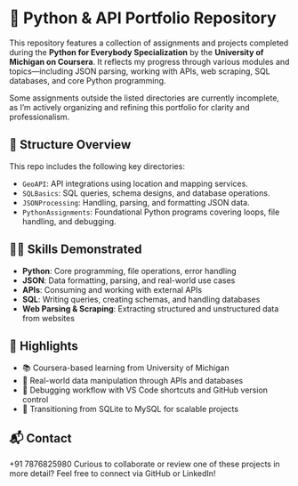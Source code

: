 
# 🧠 Python & API Portfolio Repository

This repository features a collection of assignments and projects completed during the **Python for Everybody Specialization** by the **University of Michigan on Coursera**. It reflects my progress through various modules and topics—including JSON parsing, working with APIs, web scraping, SQL databases, and core Python programming.

Some assignments outside the listed directories are currently incomplete, as I’m actively organizing and refining this portfolio for clarity and professionalism.

## 📁 Structure Overview

This repo includes the following key directories:
- `GeoAPI`: API integrations using location and mapping services.
- `SQLBasics`: SQL queries, schema designs, and database operations.
- `JSONProcessing`: Handling, parsing, and formatting JSON data.
- `PythonAssignments`: Foundational Python programs covering loops, file handling, and debugging.

## 🧑‍💻 Skills Demonstrated

- **Python**: Core programming, file operations, error handling
- **JSON**: Data formatting, parsing, and real-world use cases
- **APIs**: Consuming and working with external APIs
- **SQL**: Writing queries, creating schemas, and handling databases
- **Web Parsing & Scraping**: Extracting structured and unstructured data from websites

## 🚀 Highlights

- 📚 Coursera-based learning from University of Michigan
- 🧪 Real-world data manipulation through APIs and databases
- 🔧 Debugging workflow with VS Code shortcuts and GitHub version control
- 🔄 Transitioning from SQLite to MySQL for scalable projects


## 📬 Contact
+91 7876825980
Curious to collaborate or review one of these projects in more detail? Feel free to connect via GitHub or LinkedIn!
 
